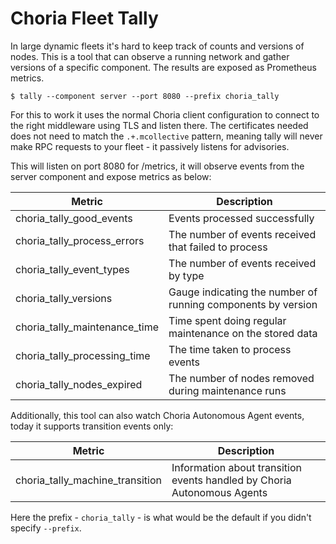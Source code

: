 # Choria Fleet Tally

In large dynamic fleets it's hard to keep track of counts and versions of nodes. This is a tool that can observe 
a running network and gather versions of a specific component. The results are exposed as Prometheus metrics.

```nohighlight
$ tally --component server --port 8080 --prefix choria_tally
```

For this to work it uses the normal Choria client configuration to connect to the right middleware using TLS and
listen there. The certificates needed does not need to match the `.+.mcollective` pattern, meaning tally will never
make RPC requests to your fleet - it passively listens for advisories.

This will listen on port 8080 for /metrics, it will observe events from the server component and expose metrics
as below:

|Metric|Description|
|------|-----------|
|choria_tally_good_events|Events processed successfully|
|choria_tally_process_errors|The number of events received that failed to process|
|choria_tally_event_types|The number of events received by type|
|choria_tally_versions|Gauge indicating the number of running components by version|
|choria_tally_maintenance_time|Time spent doing regular maintenance on the stored data|
|choria_tally_processing_time|The time taken to process events|
|choria_tally_nodes_expired|The number of nodes removed during maintenance runs|

Additionally, this tool can also watch Choria Autonomous Agent events, today it supports transition events only:

|Metric|Description|
|------|-----------|
|choria_tally_machine_transition|Information about transition events handled by Choria Autonomous Agents|

Here the prefix - `choria_tally` - is what would be the default if you didn't specify `--prefix`.

